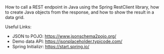 How to call a REST endpoint in Java using the Spring RestClient library,
how to create Java objects from the response,
and how to show the result in a data grid.

Useful Links:
- JSON to POJO: https://www.jsonschema2pojo.org/
- Demo data API: https://jsonplaceholder.typicode.com/
- Spring Initializr: https://start.spring.io/
